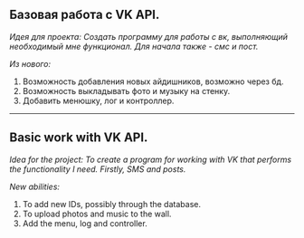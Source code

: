 ## Базовая работа с VK API.


_Идея для проекта: Создать программу для работы с вк, выполняющий необходимый мне функционал. Для начала также - смс и пост._

_Из нового:_
1. Возможность добавления новых айдишников, возможно через бд.
2. Возможность выкладывать фото и музыку на стенку.
3. Добавить менюшку, лог и контроллер.

_____________________________________________________________________________________________________________
## Basic work with VK API.


_Idea for the project: To create a program for working with VK that performs the functionality I need. Firstly, SMS and posts._

_New abilities:_
1. To add new IDs, possibly through the database.
2. To upload photos and music to the wall.
3. Add the menu, log and controller.
